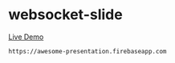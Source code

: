 # websocket-slide

[Live Demo](https://awesome-presentation.firebaseapp.com)

```
https://awesome-presentation.firebaseapp.com
```
